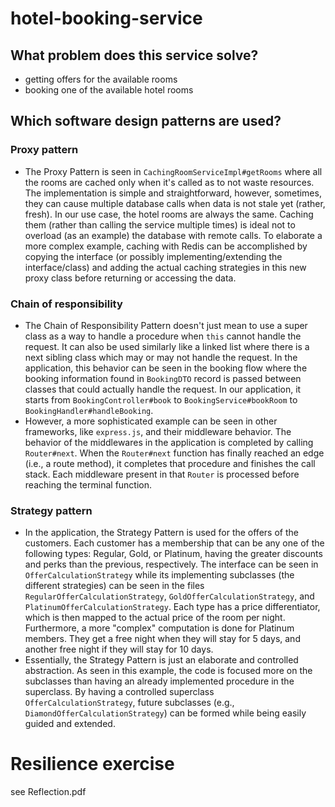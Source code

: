 # hotel-booking-service

## What problem does this service solve?

- getting offers for the available rooms
- booking one of the available hotel rooms

## Which software design patterns are used?

### Proxy pattern

- The Proxy Pattern is seen in `CachingRoomServiceImpl#getRooms` where all the rooms are cached only when it's called as to not waste resources. The implementation is simple and straightforward, however, sometimes, they can cause multiple database calls when data is not stale yet (rather, fresh). In our use case, the hotel rooms are always the same. Caching them (rather than calling the service multiple times) is ideal not to overload (as an example) the database with remote calls. To elaborate a more complex example, caching with Redis can be accomplished by copying the interface (or possibly implementing/extending the interface/class) and adding the actual caching strategies in this new proxy class before returning or accessing the data.

### Chain of responsibility

- The Chain of Responsibility Pattern doesn't just mean to use a super class as a way to handle a procedure when `this` cannot handle the request. It can also be used similarly like a linked list where there is a next sibling class which may or may not handle the request. In the application, this behavior can be seen in the booking flow where the booking information found in `BookingDTO` record is passed between classes that could actually handle the request. In our application, it starts from `BookingController#book` to `BookingService#bookRoom` to `BookingHandler#handleBooking`.
- However, a more sophisticated example can be seen in other frameworks, like `express.js`, and their middleware behavior. The behavior of the middlewares in the application is completed by calling `Router#next`. When the `Router#next` function has finally reached an edge (i.e., a route method), it completes that procedure and finishes the call stack. Each middleware present in that `Router` is processed before reaching the terminal function.

### Strategy pattern

- In the application, the Strategy Pattern is used for the offers of the customers. Each customer has a membership that can be any one of the following types: Regular, Gold, or Platinum, having the greater discounts and perks than the previous, respectively. The interface can be seen in `OfferCalculationStrategy` while its implementing subclasses (the different strategies) can be seen in the files `RegularOfferCalculationStrategy`, `GoldOfferCalculationStrategy`, and `PlatinumOfferCalculationStrategy`. Each type has a price differentiator, which is then mapped to the actual price of the room per night. Furthermore, a more "complex" computation is done for Platinum members. They get a free night when they will stay for 5 days, and another free night if they will stay for 10 days.
- Essentially, the Strategy Pattern is just an elaborate and controlled abstraction. As seen in this example, the code is focused more on the subclasses than having an already implemented procedure in the superclass. By having a controlled superclass `OfferCalculationStrategy`, future subclasses (e.g., `DiamondOfferCalculationStrategy`) can be formed while being easily guided and extended.

# Resilience exercise
see Reflection.pdf
